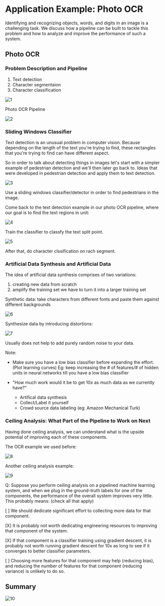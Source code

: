 # Application Example: Photo OCR

Identifying and recognizing objects, words, and digits in an image is a challenging task. We discuss how a pipeline can be built to tackle this problem and how to analyze and improve the performance of such a system.

## Photo OCR

### **Problem Description and Pipeline**

1. Text detection
2. Character segmentaion
3. Character classification

![1](https://github.com/JiaRuiShao/Machine-Learning/blob/master/images/W11/1.png?raw=true)

Photo OCR Pipeline

![2](https://github.com/JiaRuiShao/Machine-Learning/blob/master/images/W11/2.png?raw=true)

### **Sliding Windows Classifier**

Text detection is an unusual problem in computer vision. Because depending on the length of the text you're trying to find, these rectangles that you're trying to find can have different aspect. 

So in order to talk about detecting things in images let's start with a simpler example of pedestrian detection and we'll then later go back to. Ideas that were developed in pedestrian detection and apply them to text detection.

![3](https://github.com/JiaRuiShao/Machine-Learning/blob/master/images/W11/3.png?raw=true)

Use a sliding windows classifier/detector in order to find pedestrians in the image.

Come back to the text detection example in our photo OCR pipeline, where our goal is to find the text regions in unit:

![4](https://github.com/JiaRuiShao/Machine-Learning/blob/master/images/W11/4.png?raw=true)

Train the classifier to classfy the text split point.

![5](https://github.com/JiaRuiShao/Machine-Learning/blob/master/images/W11/5.png?raw=true)

After that, do character clssification on rach segment.

### **Artificial Data Synthesis and Artificial Data**

The idea of artificial data synthesis comprises of two variations:

1. creating new data from scratch
2. amplify the training set we have to turn it into a larger training set

Synthetic data: take characters from different fonts and paste them against different backgrounds

![6](https://github.com/JiaRuiShao/Machine-Learning/blob/master/images/W11/6.png?raw=true)

Synthesize data by introducing distortions:

![7](https://github.com/JiaRuiShao/Machine-Learning/blob/master/images/W11/7.png?raw=true)

Usually does not help to add purely random noise to your data.

Note: 

+ Make sure you have a low bias classifier before expanding the effort. (Plot learning curves) Eg: keep increasing the # of features/# of hidden units in neural networks till you have a low bias classifier

+ "How much work would it be to get 10x as much data as we currently have?"
	- Artifical data synthesis
	- Collect/Label it yourself
	- Crowd source data labeling (eg: Amazon Mechanical Turk)

### **Ceiling Analysis: What Part of the Pipeline to Work on Next**

Having done ceiling analysis, we can understand what is the upside potential of improving each of these components.

The OCR example we used before:

![8](https://github.com/JiaRuiShao/Machine-Learning/blob/master/images/W11/8.png?raw=true)

Another ceiling analysis example:

![9](https://github.com/JiaRuiShao/Machine-Learning/blob/master/images/W11/9.png?raw=true)

Q: Suppose you perform ceiling analysis on a pipelined machine learning system, and when we plug in the ground-truth labels for one of the components, the performance of the overall system improves very little. This probably means: (check all that apply)

[ ] We should dedicate significant effort to collecting more data for that component.

[X] It is probably not worth dedicating engineering resources to improving that component of the system.

[X] If that component is a classifier training using gradient descent, it is probably not worth running gradient descent for 10x as long to see if it converges to better classifier parameters.

[ ] Choosing more features for that component may help (reducing bias), and reducing the number of features for that component (reducing variance) is unlikely to do so.

## Summary

![10](https://github.com/JiaRuiShao/Machine-Learning/blob/master/images/W11/10.png?raw=true)